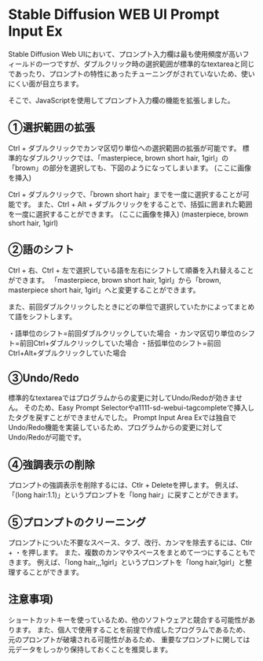 # Stable Diffusion WEB UI Prompt Input Ex

Stable Diffusion Web UIにおいて、プロンプト入力欄は最も使用頻度が高いフィールドの一つですが、ダブルクリック時の選択範囲が標準的なtextareaと同じであったり、プロンプトの特性にあったチューニングがされていないため、使いにくい面が目立ちます。

そこで、JavaScriptを使用してプロンプト入力欄の機能を拡張しました。

## ①選択範囲の拡張
Ctrl + ダブルクリックでカンマ区切り単位への選択範囲の拡張が可能です。
標準的なダブルクリックでは、「masterpiece, brown short hair, 1girl」の「brown」の部分を選択しても、下図のようになってしまいます。
(ここに画像を挿入)

Ctrl + ダブルクリックで、「brown short hair」までを一度に選択することが可能です。
また、Ctrl + Alt + ダブルクリックをすることで、括弧に囲まれた範囲を一度に選択することができます。
(ここに画像を挿入)
(masterpiece, brown short hair, 1girl)

## ②語のシフト
Ctrl + 右、Ctrl + 左で選択している語を左右にシフトして順番を入れ替えることができます。
「masterpiece, brown short hair, 1girl」から「brown, masterpiece short hair, 1girl」へと変更することができます。

また、前回ダブルクリックしたときにどの単位で選択していたかによってまとめて語をシフトします。

・語単位のシフト=前回ダブルクリックしていた場合
・カンマ区切り単位のシフト=前回Ctrl+ダブルクリックしていた場合
・括弧単位のシフト=前回Ctrl+Alt+ダブルクリックしていた場合

## ③Undo/Redo
標準的なtextareaではプログラムからの変更に対してUndo/Redoが効きません。
そのため、Easy Prompt Selectorやa1111-sd-webui-tagcompleteで挿入したタグを戻すことができませんでした。
Prompt Input Area Exでは独自でUndo/Redo機能を実装しているため、プログラムからの変更に対してUndo/Redoが可能です。

## ④強調表示の削除
プロンプトの強調表示を削除するには、Ctlr + Deleteを押します。
例えば、「(long hair:1.1)」というプロンプトを「long hair」に戻すことができます。

## ⑤プロンプトのクリーニング
プロンプトについた不要なスペース、タブ、改行、カンマを除去するには、Ctlr + ・を押します。
また、複数のカンマやスペースをまとめて一つにすることもできます。
例えば、「long hair,,,1girl」というプロンプトを「long hair,1girl」と整理することができます。

## 注意事項)
ショートカットキーを使っているため、他のソフトウェアと競合する可能性があります。
また、個人で使用することを前提で作成したプログラムであるため、元のプロンプトが破壊される可能性があるため、
重要なプロンプトに関しては元データをしっかり保持しておくことを推奨します。
